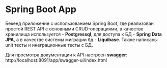 # Spring Boot App
Бекенд приложение с использованием Spring Boot, где
реализован простой REST API с основными CRUD-операциями, в качестве хранилища используется - **Postgressql**, для доступа к БД - **Spring Data JPA**, а в качестве системы миграции бд - **Liquibase**. Также написаны unit тесты и инеграционные тесты с БД.

Для просмотра документации к API настроен **swagger**: http://localhost:8091/app/swagger-ui/index.html 

